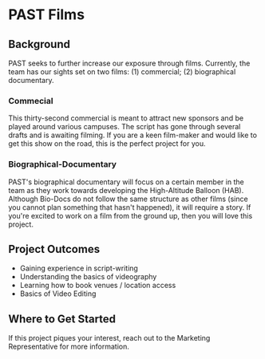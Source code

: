 # PAST Films
## Background
PAST seeks to further increase our exposure through films. Currently, the team has our sights set on two films: (1) commercial; (2) biographical documentary.

### Commecial
This thirty-second commercial is meant to attract new sponsors and be played around various campuses. The script has gone through several drafts and is awaiting filming.
If you are a keen film-maker and would like to get this show on the road, this is the perfect project for you.

### Biographical-Documentary
PAST's biographical documentary will focus on a certain member in the team as they work towards developing the High-Altitude Balloon (HAB).
Although Bio-Docs do not follow the same structure as other films (since you cannot plan something that hasn't happened), it will require a story.
If you're excited to work on a film from the ground up, then you will love this project.

## Project Outcomes
- Gaining experience in script-writing
- Understanding the basics of videography
- Learning how to book venues / location access
- Basics of Video Editing

## Where to Get Started
If this project piques your interest, reach out to the Marketing Representative for more information.
